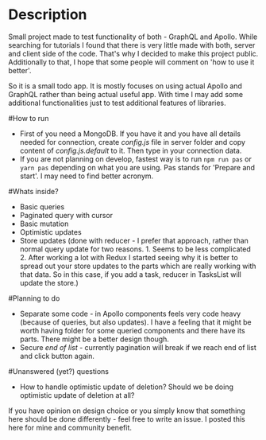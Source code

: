 # Description

Small project made to test functionality of both - GraphQL and Apollo. While searching for tutorials I found that there is very little made with both, server and client side of the code. That's why I decided to make this project public. Additionally to that, I hope that some people will comment on 'how to use it better'.

So it is a small todo app. It is mostly focuses on using actual Apollo and GraphQL rather than being actual useful app. With time I may add some additional functionalities just to test additional features of libraries.

#How to run 
* First of you need a MongoDB. If you have it and you have all details needed for connection, create *config.js* file in server folder and copy content of *config.js.default* to it. Then type in your connection data.
* If you are not planning on develop, fastest way is to run `npm run pas` or `yarn pas` depending on what you are using. Pas stands for 'Prepare and start'. I may need to find better acronym.

#Whats inside? 
* Basic queries
* Paginated query with cursor
* Basic mutation
* Optimistic updates
* Store updates (done with reducer - I prefer that approach, rather than normal query update for two reasons. 1. Seems to be less complicated 2. After working a lot with Redux I started seeing why it is better to spread out your store updates to the parts which are really working with that data. So in this case, if you add a task, reducer in TasksList will update the store.)

#Planning to do 
* Separate some code - in Apollo components feels very code heavy (because of queries, but also updates). I have a feeling that it might be worth having folder for some queried components and there have its parts. There might be a better design though.
* Secure *end of list* - currently pagination will break if we reach end of list and click button again.

#Unanswered (yet?) questions 
* How to handle optimistic update of deletion? Should we be doing optimistic update of deletion at all?

If you have opinion on design choice or you simply know that something here should be done differently - feel free to write an issue. I posted this here for mine and community benefit.
